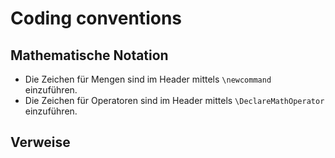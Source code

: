# Coding conventions

## Mathematische Notation
 * Die Zeichen für Mengen sind im Header mittels `\newcommand` einzuführen.
 * Die Zeichen für Operatoren sind im Header mittels `\DeclareMathOperator` einzuführen.

## Verweise
